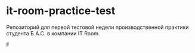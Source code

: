 # it-room-practice-test
Репозиторий для первой тестовой недели производственной практики студента Б.А.С. в компании IT Room.

F
